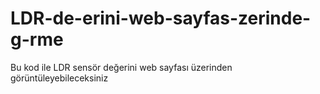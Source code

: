 # LDR-de-erini-web-sayfas-zerinde-g-rme
Bu kod ile LDR sensör değerini web sayfası üzerinden görüntüleyebileceksiniz
